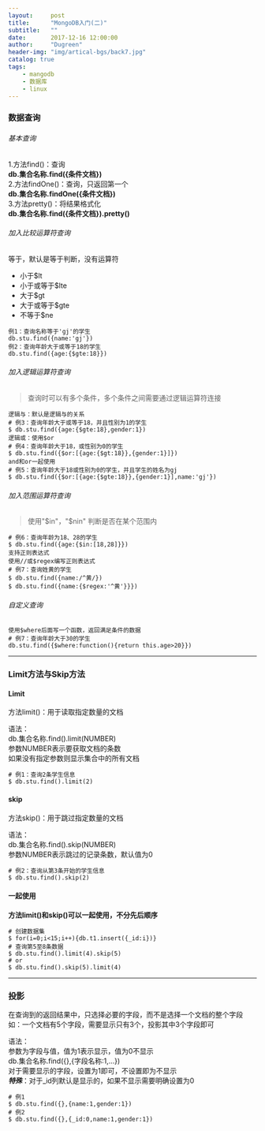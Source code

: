 ```yaml
---
layout:     post
title:      "MongoDB入门(二)"
subtitle:   ""
date:       2017-12-16 12:00:00
author:     "Dugreen"
header-img: "img/artical-bgs/back7.jpg"
catalog: true
tags:
    - mangodb
    - 数据库
    - linux
---
```


### 数据查询

###### 基本查询

1.方法find()：查询<br/>
**db.集合名称.find({条件文档})**   <br/>
2.方法findOne()：查询，只返回第一个   <br/>
**db.集合名称.findOne({条件文档})**   <br/>
3.方法pretty()：将结果格式化   <br/>
**db.集合名称.find({条件文档}).pretty()**  <br/>

###### 加入比较运算符查询

等于，默认是等于判断，没有运算符

* 小于$lt
* 小于或等于$lte
* 大于$gt
* 大于或等于$gte
* 不等于$ne

```
例1：查询名称等于'gj'的学生
db.stu.find({name:'gj'})
例2：查询年龄大于或等于18的学生
db.stu.find({age:{$gte:18}})
```

###### 加入逻辑运算符查询

> 查询时可以有多个条件，多个条件之间需要通过逻辑运算符连接

```
逻辑与：默认是逻辑与的关系
# 例3：查询年龄大于或等于18，并且性别为1的学生
$ db.stu.find({age:{$gte:18},gender:1})
逻辑或：使用$or
# 例4：查询年龄大于18，或性别为0的学生
$ db.stu.find({$or:[{age:{$gt:18}},{gender:1}]})
and和or一起使用
# 例5：查询年龄大于18或性别为0的学生，并且学生的姓名为gj
$ db.stu.find({$or:[{age:{$gte:18}},{gender:1}],name:'gj'})
```

###### 加入范围运算符查询

> 使用"$in"，"$nin" 判断是否在某个范围内

```
# 例6：查询年龄为18、28的学生
$ db.stu.find({age:{$in:[18,28]}})
支持正则表达式
使用//或$regex编写正则表达式
# 例7：查询姓黄的学生
$ db.stu.find({name:/^黄/})
$ db.stu.find({name:{$regex:'^黄'}}})
```

###### 自定义查询

```
使用$where后面写一个函数，返回满足条件的数据
# 例7：查询年龄大于30的学生
db.stu.find({$where:function(){return this.age>20}})
```

----------------

### Limit方法与Skip方法

#### Limit

方法limit()：用于读取指定数量的文档

语法： <br/>
db.集合名称.find().limit(NUMBER)  <br/>
参数NUMBER表示要获取文档的条数  <br/>
如果没有指定参数则显示集合中的所有文档  <br/>

```
# 例1：查询2条学生信息
$ db.stu.find().limit(2)
```

#### skip

方法skip()：用于跳过指定数量的文档

语法：<br/>
db.集合名称.find().skip(NUMBER)  <br/>
参数NUMBER表示跳过的记录条数，默认值为0  <br/>

```
# 例2：查询从第3条开始的学生信息
$ db.stu.find().skip(2)
```

#### 一起使用

**方法limit()和skip()可以一起使用，不分先后顺序**

```
# 创建数据集
$ for(i=0;i<15;i++){db.t1.insert({_id:i})}
# 查询第5至8条数据
$ db.stu.find().limit(4).skip(5)
# or
$ db.stu.find().skip(5).limit(4)
```

--------------

### 投影

在查询到的返回结果中，只选择必要的字段，而不是选择一个文档的整个字段  <br/>
如：一个文档有5个字段，需要显示只有3个，投影其中3个字段即可

语法：<br/>
参数为字段与值，值为1表示显示，值为0不显示  <br/>
db.集合名称.find({},{字段名称:1,...})  <br/>
对于需要显示的字段，设置为1即可，不设置即为不显示  <br/>
***特殊***：对于_id列默认是显示的，如果不显示需要明确设置为0 <br/>

```
# 例1
$ db.stu.find({},{name:1,gender:1})
# 例2
$ db.stu.find({},{_id:0,name:1,gender:1})
```
